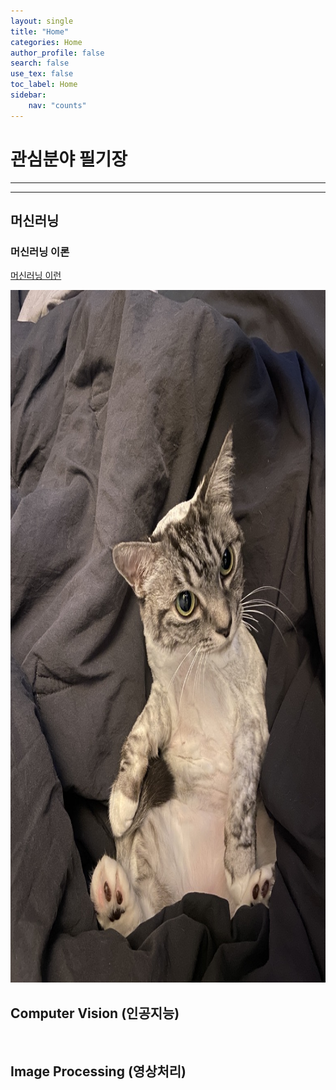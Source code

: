 ```yaml
---
layout: single
title: "Home"
categories: Home
author_profile: false
search: false
use_tex: false
toc_label: Home
sidebar:
    nav: "counts"
---
```

# 관심분야 필기장

---

---

## 머신러닝

### 머신러닝 이론

[머신러닝 이런]({{site.url}}/ml/Machine_Learning_101/)

<a href="/ml/Machine_Learning_101/">
    <img src="/assets/images/a.jpeg" alt="머신러닝" class="w3-image" width="992" height="1108">
</a>

<br>

## Computer Vision (인공지능)

<br>

## Image Processing (영상처리)

<br>